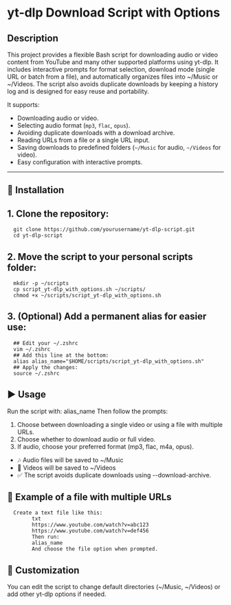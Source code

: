 # yt-dlp Download Script with Options

## Description

This project provides a flexible Bash script for downloading audio or video content from YouTube and many other supported platforms using yt-dlp.
It includes interactive prompts for format selection, download mode (single URL or batch from a file), and automatically organizes files into ~/Music or ~/Videos.
The script also avoids duplicate downloads by keeping a history log and is designed for easy reuse and portability.

It supports:

- Downloading audio or video.
- Selecting audio format (`mp3`, `flac`, `opus`).
- Avoiding duplicate downloads with a download archive.
- Reading URLs from a file or a single URL input.
- Saving downloads to predefined folders (`~/Music` for audio, `~/Videos` for video).
- Easy configuration with interactive prompts.

---
## 📁 Installation
## 1. Clone the repository:
      git clone https://github.com/yourusername/yt-dlp-script.git
      cd yt-dlp-script
      
## 2. Move the script to your personal scripts folder:
      mkdir -p ~/scripts
      cp script_yt-dlp_with_options.sh ~/scripts/
      chmod +x ~/scripts/script_yt-dlp_with_options.sh
   
## 3. (Optional) Add a permanent alias for easier use:
      ## Edit your ~/.zshrc
      vim ~/.zshrc
      ## Add this line at the bottom:
      alias alias_name="$HOME/scripts/script_yt-dlp_with_options.sh"
      ## Apply the changes:
      source ~/.zshrc

## ▶️ Usage
Run the script with:
alias_name
Then follow the prompts:
1. Choose between downloading a single video or using a file with multiple URLs.
2. Choose whether to download audio or full video.
3. If audio, choose your preferred format (mp3, flac, m4a, opus).
  - 🎶 Audio files will be saved to ~/Music
  - 🎥 Videos will be saved to ~/Videos
  - ✅ The script avoids duplicate downloads using --download-archive.

## 📄 Example of a file with multiple URLs
      Create a text file like this:
            txt
            https://www.youtube.com/watch?v=abc123
            https://www.youtube.com/watch?v=def456
            Then run:
            alias_name
            And choose the file option when prompted.

## 🔧 Customization
You can edit the script to change default directories (~/Music, ~/Videos) or add other yt-dlp options if needed.
